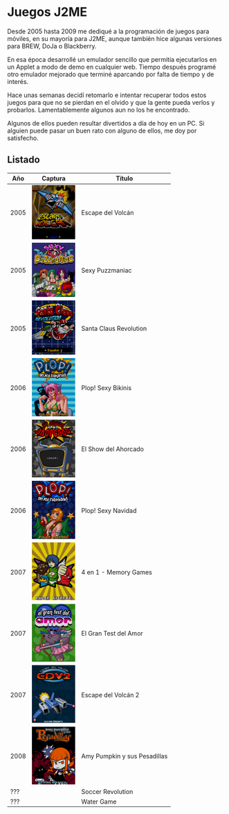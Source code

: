 # Juegos J2ME
Desde 2005 hasta 2009 me dediqué a la programación de juegos para móviles, en su mayoría para J2ME, aunque también hice algunas versiones para BREW, DoJa o Blackberry.

En esa época desarrollé un emulador sencillo que permitía ejecutarlos en un Applet a modo de demo en cualquier web. Tiempo después programé otro emulador mejorado que terminé aparcando por falta de tiempo y de interés.

Hace unas semanas decidí retomarlo e intentar recuperar todos estos juegos para que no se pierdan en el olvido y que la gente pueda verlos y probarlos. Lamentablemente algunos aun no los he encontrado.

Algunos de ellos pueden resultar divertidos a día de hoy en un PC. Si alguien puede pasar un buen rato con alguno de ellos, me doy por satisfecho.

## Listado

Año | Captura | Título
---|---|---
 2005 | [<img src="screenshots/Escape_menu.png" width="100" />](Escape.md) | Escape del Volcán
 2005 | [<img src="screenshots/Puzzmaniac_title.png" width="100" />](Puzzmaniac.md) | Sexy Puzzmaniac
 2005 | [<img src="screenshots/SantaRev_menu.png" width="100" />](SantaRev.md) | Santa Claus Revolution
 2006 | [<img src="screenshots/PlopSexyBikinis_title.png" width="100" />](PlopSexyBikinis.md) | Plop! Sexy Bikinis
 2006 | [<img src="screenshots/Ahorcado_menu.png" width="100" />](Ahorcado.md) | El Show del Ahorcado
 2006 | [<img src="screenshots/SexyPlop_title.png" width="100" />](SexyPlop.md) | Plop! Sexy Navidad
 2007 | [<img src="screenshots/CuatroEnUno_title.png" width="100" />](CuatroEnUno.md) | 4 en 1 - Memory Games
 2007 | [<img src="screenshots/TestAmor_title.png" width="100" />](TestAmor.md) | El Gran Test del Amor
 2007 | [<img src="screenshots/EdV2_title.png" width="100" />](EdV2.md) | Escape del Volcán 2
 2008 | [<img src="screenshots/Amy_title.png" width="100" />](Amy.md) | Amy Pumpkin y sus Pesadillas
??? | | Soccer Revolution
??? | | Water Game